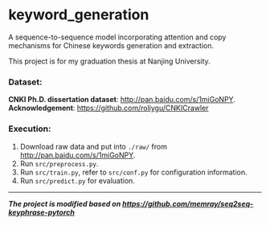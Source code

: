 # keyword_generation
A sequence-to-sequence model incorporating attention and copy mechanisms for Chinese keywords generation and extraction.  
  
This project is for my graduation thesis at Nanjing University.  
  
  
### Dataset:  
  
**CNKI Ph.D. dissertation dataset**: http://pan.baidu.com/s/1miGoNPY.  
**Acknowledgement**: https://github.com/roliygu/CNKICrawler  
  
### Execution:
1. Download raw data and put into `./raw/` from http://pan.baidu.com/s/1miGoNPY.  
2. Run `src/preprocess.py`.  
3. Run `src/train.py`, refer to `src/conf.py` for configuration information.  
4. Run `src/predict.py` for evaluation.  
  
---
  
***The project is modified based on https://github.com/memray/seq2seq-keyphrase-pytorch***  
